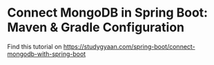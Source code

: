 # Connect MongoDB in Spring Boot: Maven & Gradle Configuration

Find this tutorial on https://studygyaan.com/spring-boot/connect-mongodb-with-spring-boot
